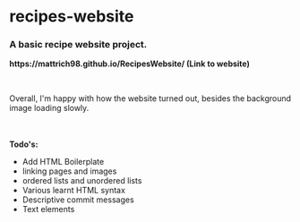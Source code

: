# recipes-website

<h3>A basic recipe website project.</h3>
<p><strong>https://mattrich98.github.io/RecipesWebsite/ (Link to website)</strong></p>
<br>
<p>Overall, I'm happy with how the website turned out, besides the background image loading slowly.</p>
<br>
<br>
<strong>Todo's:</strong>
<ul>
<li>Add HTML Boilerplate</li>
<li>linking pages and images</li>
<li>ordered lists and unordered lists</li>
<li>Various learnt HTML syntax</li>
<li>Descriptive commit messages</li>
<li>Text elements</li>
</ul>
